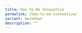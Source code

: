 ```yaml
---
title: How To Be Innovative
permalink: /how-to-be-innovative/
variant: markdown
description: ""
---
```


